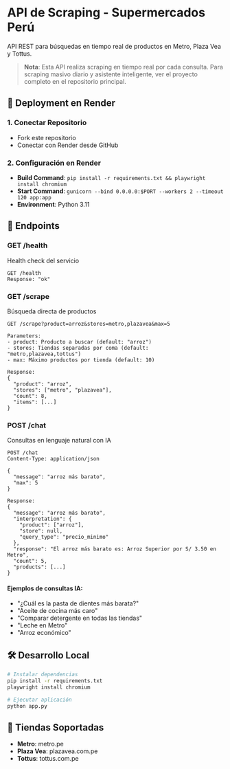 # API de Scraping - Supermercados Perú

API REST para búsquedas en tiempo real de productos en Metro, Plaza Vea y Tottus.

> **Nota**: Esta API realiza scraping en tiempo real por cada consulta. Para scraping masivo diario y asistente inteligente, ver el proyecto completo en el repositorio principal.

## 🚀 Deployment en Render

### 1. Conectar Repositorio
- Fork este repositorio
- Conectar con Render desde GitHub

### 2. Configuración en Render
- **Build Command**: `pip install -r requirements.txt && playwright install chromium`
- **Start Command**: `gunicorn --bind 0.0.0.0:$PORT --workers 2 --timeout 120 app:app`
- **Environment**: Python 3.11

## 📡 Endpoints

### GET /health
Health check del servicio
```
GET /health
Response: "ok"
```

### GET /scrape
Búsqueda directa de productos
```
GET /scrape?product=arroz&stores=metro,plazavea&max=5

Parameters:
- product: Producto a buscar (default: "arroz")
- stores: Tiendas separadas por coma (default: "metro,plazavea,tottus")
- max: Máximo productos por tienda (default: 10)

Response:
{
  "product": "arroz",
  "stores": ["metro", "plazavea"],
  "count": 8,
  "items": [...]
}
```

### POST /chat
Consultas en lenguaje natural con IA
```
POST /chat
Content-Type: application/json

{
  "message": "arroz más barato",
  "max": 5
}

Response:
{
  "message": "arroz más barato",
  "interpretation": {
    "product": ["arroz"],
    "store": null,
    "query_type": "precio_minimo"
  },
  "response": "El arroz más barato es: Arroz Superior por S/ 3.50 en Metro",
  "count": 5,
  "products": [...]
}
```

#### Ejemplos de consultas IA:
- "¿Cuál es la pasta de dientes más barata?"
- "Aceite de cocina más caro"
- "Comparar detergente en todas las tiendas"
- "Leche en Metro"
- "Arroz económico"

## 🛠️ Desarrollo Local

```bash
# Instalar dependencias
pip install -r requirements.txt
playwright install chromium

# Ejecutar aplicación
python app.py
```

## 🏪 Tiendas Soportadas
- **Metro**: metro.pe
- **Plaza Vea**: plazavea.com.pe  
- **Tottus**: tottus.com.pe